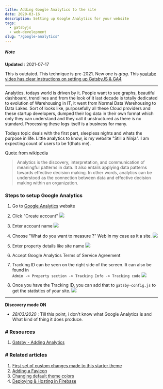 ```yaml
---
title: Adding Google Analytics to the site
date: 2020-03-16
description: Setting up Google Analytics for your website
tags:
  - gatsbyjs
  - web-development  
slug: "/google-analytics"
---
```


##### Note 
**Updated** : 2021-07-17    

This is outdated. This technique is pre-2021. New one is *gtag*. This [youtube video has clear instructions on setting up GatsbyJS & GA4](https://www.youtube.com/watch?v=Dwi99jtl3Fs) 

* * * 

Analytics, todays world is driven by it. People want to see graphs, beautiful dashboard, trendlines and from the look of it last decade is totally dedicated to evolution of Warehousing in IT, it went from Normal Data Warehousing to Data Lakes. Sort of looks like, purposefully all these Cloud providers and these startup developers, dumped their log data in their own format which only they can understand and they call it unstructured as there is no standard. Processing these logs itself is a business for many. 

Todays topic deals with the first part, sleepless nights and whats the purpose in life. Little analytics to know, is my website "Still a Ninja". I am expecting count of users to be 1(thats me). 

[Quote from wikipedia](https://en.wikipedia.org/wiki/Analytics)
> Analytics is the discovery, interpretation, and communication of meaningful patterns in data. It also entails applying data patterns towards effective decision making. In other words, analytics can be understood as the connection between data and effective decision making within an organization.


### Steps to setup Google Analytics

1. Go to [Google Analytics](https://analytics.google.com/) website

1. Click "Create account"
![](assets/05-GA1.png)

1. Enter account name
![](assets/05-GA2.png)

1. Choose "What do you want to measure ?" Web in my case as it a site. 
![](assets/05-GA3.png)

1. Enter property details like site name
![](assets/05-GA4.png)

1. Accept Google Analytics Terms of Service Agreement

1. Tracking ID can be seen on the right side of the screen. It can also be found in     
  `Admin -> Property section -> Tracking Info -> Tracking code`
![](assets/05-GA5.png)

1. Once you have the Tracking ID, you can add that to `gatsby-config.js` to get the statistics of your site. 
![](assets/05-GA6.png)

---
**Discovery mode ON**    

* *28/03/2020* : Till this point, i don't know what Google Analytics is and What kind of thing it does produce.

### # Resources 
1. [Gatsby - Adding Analytics](https://www.gatsbyjs.org/docs/adding-analytics/)

### # Related articles
1. [First set of custom changes made to this starter theme](23-shadowing-and-non-shadowing)
1. [Adding a Favicon](09-adding-favicon-to-gatsby)
1. [Changing default theme colors](19.changing-gatsby-colors-manually)
1. [Deploying & Hosting in Firebase](11-deploying-and-hosting-gatsby-site-in-firebase)
